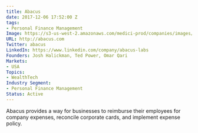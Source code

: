 ```yaml
---
title: Abacus
date: 2017-12-06 17:52:00 Z
tags:
- Personal Finance Management
Image: https://s3-us-west-2.amazonaws.com/medici-prod/companies/images/000/000/007/original/abacus.com.png?1486994336
URL: http://abacus.com
Twitter: abacus
LinkedIn: https://www.linkedin.com/company/abacus-labs
Founders: Josh Halickman, Ted Power, Omar Qari
Markets:
- USA
Topics:
- WealthTech
Industry Segment:
- Personal Finance Management
Status: Active
---
```


Abacus provides a way for businesses to reimburse their employees for company expenses, reconcile corporate cards, and implement expense policy.
